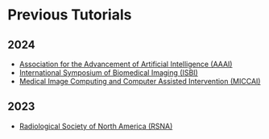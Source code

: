 # Previous Tutorials

## 2024

- [Association for the Advancement of Artificial Intelligence (AAAI)](./archive/2024_aaai.md)
- [International Symposium of Biomedical Imaging (ISBI)](./archive/2024_isbi.md)
- [Medical Image Computing and Computer Assisted Intervention (MICCAI)](./archive/2024_miccai.md)


## 2023

- [Radiological Society of North America (RSNA)](./archive/2023_rsna_tutorial.md)
